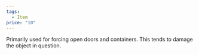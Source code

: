 ```yaml
---  
tags:  
  - Item  
price: "10"  
---  
```

Primarily used for forcing open doors and containers. This tends to damage the object in question.